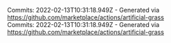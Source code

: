 Commits: 2022-02-13T10:31:18.949Z - Generated via https://github.com/marketplace/actions/artificial-grass
<br>
Commits: 2022-02-13T10:31:18.949Z - Generated via https://github.com/marketplace/actions/artificial-grass
<br>

